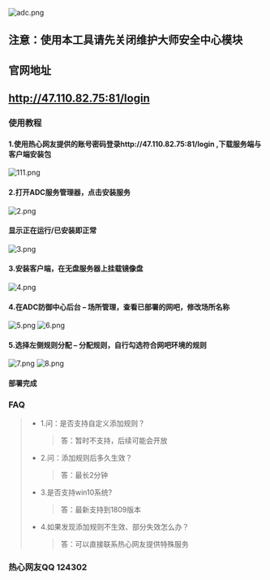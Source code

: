 ![adc.png](https://i.loli.net/2019/04/26/5cc2c34131900.png)
## 注意：使用本工具请先关闭维护大师安全中心模块
## 官网地址
## http://47.110.82.75:81/login
### 使用教程
#### 1.使用热心网友提供的账号密码登录http://47.110.82.75:81/login ,下载服务端与客户端安装包
![111.png](https://i.loli.net/2019/04/26/5cc279582feac.png)
#### 2.打开ADC服务管理器，点击安装服务
![2.png](https://i.loli.net/2019/04/26/5cc279de280cf.png)
#### 显示正在运行/已安装即正常
![3.png](https://i.loli.net/2019/04/26/5cc279dc23bd7.png)
#### 3.安装客户端，在无盘服务器上挂载镜像盘
![4.png](https://i.loli.net/2019/04/26/5cc27bb95a907.png)
#### 4.在ADC防御中心后台 – 场所管理，查看已部署的网吧，修改场所名称
![5.png](https://i.loli.net/2019/04/26/5cc27bb949bc6.png)
![6.png](https://i.loli.net/2019/04/26/5cc27bb8d6680.png)
#### 5.选择左侧规则分配 – 分配规则，自行勾选符合网吧环境的规则
![7.png](https://i.loli.net/2019/04/26/5cc27bb919ef0.png)
![8.png](https://i.loli.net/2019/04/26/5cc27bb923142.png)
#### 部署完成
### FAQ
> * 1.问：是否支持自定义添加规则？
>   > 答：暂时不支持，后续可能会开放
> * 2.问：添加规则后多久生效？
>   > 答：最长2分钟
> * 3.是否支持win10系统?
>   > 答：最新支持到1809版本
> * 4.如果发现添加规则不生效、部分失效怎么办？
>   > 答：可以直接联系热心网友提供特殊服务
### 热心网友QQ 124302
